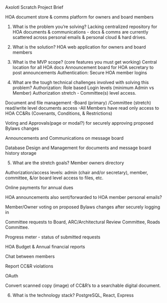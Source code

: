Axolotl Scratch Project Brief

HOA document store & comms platform for owners and board members

1. What is the problem you’re solving?
   Lacking centralized repository for HOA documents & communications - docs & comms are currently scattered across personal emails & personal cloud & hard drives.

2. What is the solution?
   HOA web application for owners and board members

3. What is the MVP scope? (core features you must get working)
   Central location for all HOA docs
   Announcement board for HOA secretary to post announcements
   Authentication: Secure HOA member logins

4. What are the tough technical challenges involved with solving this problem?
   Authorization: Role based Login levels (minimum Admin vs Member) Authorization stretch - Committee(s) level access.

Document and file management
-Board (primary) /Committee (stretch) read/write level documents access
-All Members have read only access to HOA CC&Rs (Covenants, Conditions, & Restrictions)

Voting and Approvals(page or modal?) for securely approving proposed Bylaws changes

Announcements and Communications on message board

Database Design and Management for documents and message board history storage

5. What are the stretch goals?
   Member owners directory

Authorization/access levels: admin (chair and/or secretary), member, committee, &/or board level access to files, etc.

Online payments for annual dues

HOA announcements also sent/forwarded to HOA member personal emails?

Member/Owner voting on proposed Bylaws changes after securely logging in

Committee requests to Board, ARC/Architectural Review Committee, Roads Committee.

Progress meter - status of submitted requests

HOA Budget & Annual financial reports

Chat between members

Report CC&R violations

OAuth

Convert scanned copy (image) of CC&R’s to a searchable digital document.

6. What is the technology stack?
   PostgreSQL, React, Express
